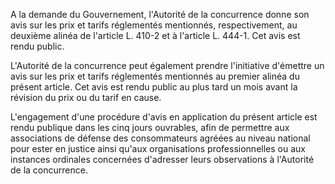 A la demande du Gouvernement, l'Autorité de la concurrence donne son avis sur les prix et tarifs réglementés mentionnés, respectivement, au deuxième alinéa de l'article L. 410-2 et à l'article L. 444-1. Cet avis est rendu public.

L'Autorité de la concurrence peut également prendre l'initiative d'émettre un avis sur les prix et tarifs réglementés mentionnés au premier alinéa du présent article. Cet avis est rendu public au plus tard un mois avant la révision du prix ou du tarif en cause.

L'engagement d'une procédure d'avis en application du présent article est rendu publique dans les cinq jours ouvrables, afin de permettre aux associations de défense des consommateurs agréées au niveau national pour ester en justice ainsi qu'aux organisations professionnelles ou aux instances ordinales concernées d'adresser leurs observations à l'Autorité de la concurrence.
